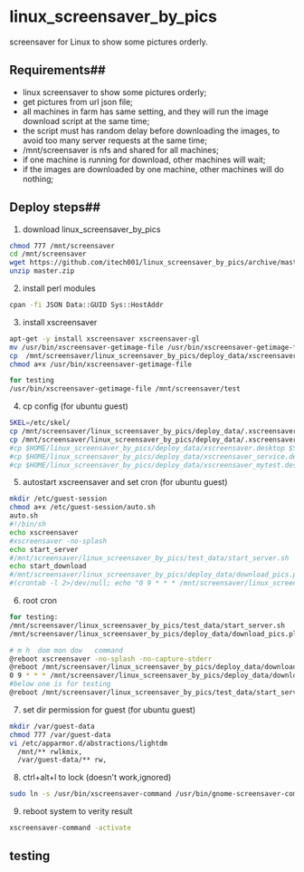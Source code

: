 linux_screensaver_by_pics
=========================

screensaver for Linux to show some pictures orderly.


## Requirements##
* linux screensaver to show some pictures orderly;
* get pictures from url json file;
* all machines in farm has same setting, and they will run the image download script at the same time;  
* the script must has random delay before downloading the images, to avoid too many server requests at the same time;
* /mnt/screensaver is nfs and shared for all machines;
* if one machine is running for download, other machines will wait;
* if the images are downloaded by one machine, other machines will do nothing;



## Deploy steps##
1. download linux_screensaver_by_pics
```sh
chmod 777 /mnt/screensaver
cd /mnt/screensaver
wget https://github.com/itech001/linux_screensaver_by_pics/archive/master.zip
unzip master.zip
```

2. install perl modules
```sh
cpan -fi JSON Data::GUID Sys::HostAddr
```

3. install xscreensaver
```sh
apt-get -y install xscreensaver xscreensaver-gl
mv /usr/bin/xscreensaver-getimage-file /usr/bin/xscreensaver-getimage-file.bak
cp  /mnt/screensaver/linux_screensaver_by_pics/deploy_data/xscreensaver-getimage-file /usr/bin/xscreensaver-getimage-file 
chmod a+x /usr/bin/xscreensaver-getimage-file

for testing
/usr/bin/xscreensaver-getimage-file /mnt/screensaver/test
```

4. cp config  (for ubuntu guest)
```sh
SKEL=/etc/skel/
cp /mnt/screensaver/linux_screensaver_by_pics/deploy_data/.xscreensaver $SKEL
cp /mnt/screensaver/linux_screensaver_by_pics/deploy_data/.xscreensaver-image-index $SKEL
#cp $HOME/linux_screensaver_by_pics/deploy_data/xscreensaver.desktop $SKEL/.config/autostart/xscreensaver.desktop
#cp $HOME/linux_screensaver_by_pics/deploy_data/xscreensaver_service.desktop $SKEL/.config/autostart/xscreensaver_service.desktop
#cp $HOME/linux_screensaver_by_pics/deploy_data/xscreensaver_mytest.desktop $SKEL/.config/autostart/xscreensaver_mytest.desktop
```

5. autostart xscreensaver and set cron (for ubuntu guest)
```sh
mkdir /etc/guest-session
chmod a+x /etc/guest-session/auto.sh
auto.sh
#!/bin/sh
echo xscreensaver
#xscreensaver -no-splash
echo start_server
#/mnt/screensaver/linux_screensaver_by_pics/test_data/start_server.sh  &
echo start_download
#/mnt/screensaver/linux_screensaver_by_pics/deploy_data/download_pics.pl &
#(crontab -l 2>/dev/null; echo "0 9 * * * /mnt/screensaver/linux_screensaver_by_pics/deloy_data/download_pics.pl") | crontab -
```

6. root cron 
```sh
for testing:
/mnt/screensaver/linux_screensaver_by_pics/test_data/start_server.sh
/mnt/screensaver/linux_screensaver_by_pics/deploy_data/download_pics.pl

# m h  dom mon dow   command
@reboot xscreensaver -no-splash -no-capture-stderr
@reboot /mnt/screensaver/linux_screensaver_by_pics/deploy_data/download_pics.pl
0 9 * * * /mnt/screensaver/linux_screensaver_by_pics/deploy_data/download_pics.pl
#below one is for testing
@reboot /mnt/screensaver/linux_screensaver_by_pics/test_data/start_server.sh
```

7. set dir permission for guest (for ubuntu guest) 
```sh
mkdir /var/guest-data
chmod 777 /var/guest-data
vi /etc/apparmor.d/abstractions/lightdm
  /mnt/** rwlkmix,
  /var/guest-data/** rw,
```

8. ctrl+alt+l to lock (doesn't work,ignored)
```sh
sudo ln -s /usr/bin/xscreensaver-command /usr/bin/gnome-screensaver-command
```

9. reboot system to verity result
```sh
xscreensaver-command -activate
```

## testing ##
